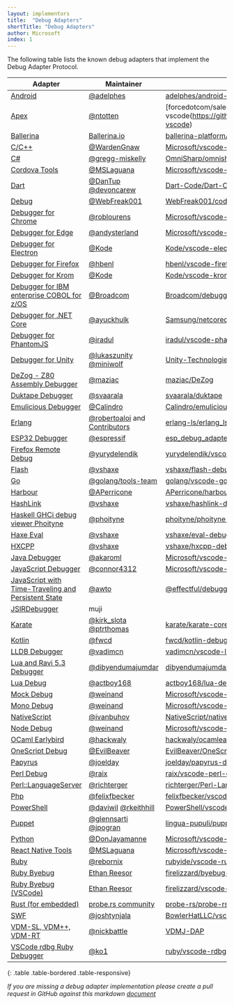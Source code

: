 ```yaml
---
layout: implementors
title:  "Debug Adapters"
shortTitle: "Debug Adapters"
author: Microsoft
index: 1
---
```


The following table lists the known debug adapters that implement the Debug Adapter Protocol.

| Adapter | Maintainer | Repository |
|---------|------------|------------|
[Android](https://marketplace.visualstudio.com/items?itemName=adelphes.android-dev-ext)|[@adelphes](https://github.com/adelphes)| [adelphes/android-dev-ext](https://github.com/adelphes/android-dev-ext)
[Apex](https://marketplace.visualstudio.com/items?itemName=salesforce.salesforcedx-vscode-apex-debugger)|[@ntotten](https://github.com/ntotten)|[forcedotcom/salesforcedx-vscode(https://github.com/forcedotcom/salesforcedx-vscode)
[Ballerina](https://marketplace.visualstudio.com/items?itemName=wso2.ballerina)|[Ballerina.io](https://ballerina.io/)|[ballerina-platform/ballerina-lang](https://github.com/ballerina-platform/ballerina-lang/) |
[C/C++](https://marketplace.visualstudio.com/items?itemName=ms-vscode.cpptools)|[@WardenGnaw](https://github.com/WardenGnaw)|[Microsoft/vscode-cpptools](https://github.com/Microsoft/vscode-cpptools)
[C#](https://marketplace.visualstudio.com/items?itemName=ms-vscode.csharp)|[@gregg-miskelly](https://github.com/gregg-miskelly)|[OmniSharp/omnisharp-vscode](https://github.com/OmniSharp/omnisharp-vscode)
[Cordova Tools](https://marketplace.visualstudio.com/items?itemName=vsmobile.cordova-tools)|[@MSLaguana](https://github.com/MSLaguana)|[Microsoft/vscode-cordova](https://github.com/Microsoft/vscode-cordova)
[Dart](https://marketplace.visualstudio.com/items?itemName=Dart-Code.dart-code)|[@DanTup](https://github.com/DanTup) [@devoncarew](https://github.com/devoncarew)|[Dart-Code/Dart-Code](https://github.com/Dart-Code/Dart-Code)
[Debug](https://marketplace.visualstudio.com/items?itemName=webfreak.debug)|[@WebFreak001](https://github.com/WebFreak001)|[WebFreak001/code-debug](https://github.com/WebFreak001/code-debug)
[Debugger for Chrome](https://marketplace.visualstudio.com/items?itemName=msjsdiag.debugger-for-chrome)|[@roblourens](https://github.com/roblourens)|[Microsoft/vscode-chrome-debug](https://github.com/microsoft/vscode-chrome-debug)
[Debugger for Edge](https://marketplace.visualstudio.com/items?itemName=msjsdiag.debugger-for-edge)|[@andysterland](https://github.com/andysterland)|[Microsoft/vscode-edge-debug2](https://github.com/Microsoft/vscode-edge-debug2)
[Debugger for Electron](https://marketplace.visualstudio.com/items?itemName=kodetech.electron-debug)|[@Kode](https://github.com/Kode)|[Kode/vscode-electron-debug](https://github.com/Kode/vscode-electron-debug)
[Debugger for Firefox](https://marketplace.visualstudio.com/items?itemName=hbenl.vscode-firefox-debug)|[@hbenl](https://github.com/hbenl)|[hbenl/vscode-firefox-debug](https://github.com/hbenl/vscode-firefox-debug)
[Debugger for Krom](https://marketplace.visualstudio.com/items?itemName=kodetech.krom-debug)|[@Kode](https://github.com/Kode)|[Kode/vscode-krom-debug](https://github.com/Kode/vscode-krom-debug)
[Debugger for IBM enterprise COBOL for z/OS](https://marketplace.visualstudio.com/items?itemName=broadcomMFD.debugger-for-mainframe)|[@Broadcom](https://www.broadcom.com)|[Broadcom/debugger-for-mainframe](https://github.com/BroadcomMFD/debugger-for-mainframe)
[Debugger for .NET Core](https://github.com/Samsung/netcoredbg)|[@ayuckhulk](https://github.com/ayuckhulk)|[Samsung/netcoredbg](https://github.com/Samsung/netcoredbg)
[Debugger for PhantomJS](https://marketplace.visualstudio.com/items?itemName=iradul.debugger-for-phantomjs)|[@iradul](https://github.com/iradul)|[iradul/vscode-phantomjs-debug](https://github.com/iradul/vscode-phantomjs-debug)
[Debugger for Unity](https://marketplace.visualstudio.com/items?itemName=Unity.unity-debug)|[@lukaszunity](https://github.com/lukaszunity) [@miniwolf](https://github.com/miniwolf)|[Unity-Technologies/vscode-unity-debug](https://github.com/Unity-Technologies/vscode-unity-debug)
[DeZog - Z80 Assembly Debugger](https://marketplace.visualstudio.com/items?itemName=maziac.dezog)|[@maziac](https://github.com/maziac)|[maziac/DeZog](https://github.com/maziac/dezog)
[Duktape Debugger](https://marketplace.visualstudio.com/items?itemName=HaroldBrenes.duk-debug)|[@svaarala](https://github.com/svaarala)|[svaarala/duktape](https://github.com/svaarala/duktape)
[Emulicious Debugger](https://marketplace.visualstudio.com/items?itemName=emulicious.emulicious-debugger)|[@Calindro](https://github.com/Calindro)|[Calindro/emulicious-debugger](https://github.com/Calindro/emulicious-debugger)
[Erlang](https://marketplace.visualstudio.com/items?itemName=erlang-ls.erlang-ls)|[@robertoaloi](https://github.com/robertoaloi) and [Contributors](https://github.com/erlang-ls/erlang_ls/graphs/contributors)|[erlang-ls/erlang_ls](https://github.com/erlang-ls/erlang_ls)
[ESP32 Debugger](https://github.com/espressif/esp-debug-adapter)|[@espressif](https://github.com/espressif)|[esp_debug_adapter](https://github.com/espressif/esp-debug-adapter)
[Firefox Remote Debug](https://marketplace.visualstudio.com/items?itemName=yurydelendik.firefox-debug)|[@yurydelendik](https://github.com/yurydelendik)|[yurydelendik/vscode-ff-debug](https://github.com/yurydelendik/vscode-ff-debug)
[Flash](https://marketplace.visualstudio.com/items?itemName=vshaxe.haxe-debug)|[@vshaxe](https://github.com/vshaxe/)|[vshaxe/flash-debugger](https://github.com/vshaxe/flash-debugger)
[Go](https://marketplace.visualstudio.com/items?itemName=golang.Go)|[@golang/tools-team](https://github.com/orgs/golang/teams/tools-team)|[golang/vscode-go](https://github.com/golang/vscode-go)
[Harbour](https://marketplace.visualstudio.com/items?itemName=aperricone.harbour)|[@APerricone](https://github.com/APerricone)|[APerricone/harbourCodeExtension](https://github.com/APerricone/harbourCodeExtension)
[HashLink](https://marketplace.visualstudio.com/items?itemName=HaxeFoundation.haxe-hl)|[@vshaxe](https://github.com/vshaxe/)|[vshaxe/hashlink-debugger](https://github.com/vshaxe/hashlink-debugger)
[Haskell GHCi debug viewer Phoityne](https://marketplace.visualstudio.com/items?itemName=phoityne.phoityne-vscode)|[@phoityne](https://github.com/phoityne)|[phoityne/phoityne-vscode](https://github.com/phoityne/phoityne-vscode)
[Haxe Eval](https://marketplace.visualstudio.com/items?itemName=nadako.vshaxe)|[@vshaxe](https://github.com/vshaxe/)|[vshaxe/eval-debugger](https://github.com/vshaxe/eval-debugger)
[HXCPP](https://marketplace.visualstudio.com/items?itemName=vshaxe.hxcpp-debugger)|[@vshaxe](https://github.com/vshaxe/)|[vshaxe/hxcpp-debugger](https://github.com/vshaxe/hxcpp-debugger)
[Java Debugger](https://marketplace.visualstudio.com/items?itemName=vscjava.vscode-java-debug)|[@akaroml](https://github.com/akaroml)|[Microsoft/vscode-java-debug](https://github.com/Microsoft/vscode-java-debug)
[JavaScript Debugger](https://marketplace.visualstudio.com/items?itemName=ms-vscode.js-debug)|[@connor4312](https://github.com/connor4312)|[Microsoft/vscode-js-debug](https://github.com/microsoft/vscode-js-debug)
[JavaScript with Time-Traveling and Persistent State](https://marketplace.visualstudio.com/items?itemName=effectful.debugger)|[@awto](https://github.com/awto)|[@effectful/debugger](https://github.com/awto/effectfuljs/tree/master/packages/vscode-debugger)
[JSIRDebugger](https://marketplace.visualstudio.com/items?itemName=muji.jsirdebugger)|muji
[Karate](https://marketplace.visualstudio.com/items?itemName=kirkslota.karate-runner)|[@kirk_slota](https://twitter.com/kirk_slota) [@ptrthomas](https://twitter.com/ptrthomas)|[karate/karate-core](https://github.com/intuit/karate/tree/develop/karate-core/src/main/java/com/intuit/karate/debug)
[Kotlin](https://marketplace.visualstudio.com/items?itemName=fwcd.kotlin)|[@fwcd](https://github.com/fwcd)|[fwcd/kotlin-debug-adapter](https://github.com/fwcd/kotlin-debug-adapter)
[LLDB Debugger](https://marketplace.visualstudio.com/items?itemName=vadimcn.vscode-lldb)|[@vadimcn](https://github.com/vadimcn)|[vadimcn/vscode-lldb](https://github.com/vadimcn/vscode-lldb)
[Lua and Ravi 5.3 Debugger](https://marketplace.visualstudio.com/items?itemName=ravilang.ravi-debug)|[@dibyendumajumdar](https://github.com/dibyendumajumdar)|[dibyendumajumdar/ravi-vscode-debugger](https://github.com/dibyendumajumdar/ravi-vscode-debugger)
[Lua Debug](https://marketplace.visualstudio.com/items?itemName=actboy168.lua-debug)|[@actboy168](https://github.com/actboy168)|[actboy168/lua-debug](https://github.com/actboy168/lua-debug)
[Mock Debug](https://marketplace.visualstudio.com/items?itemName=andreweinand.mock-debug)|[@weinand](https://github.com/weinand)|[Microsoft/vscode-mock-debug](https://github.com/Microsoft/vscode-mock-debug)
[Mono Debug](https://marketplace.visualstudio.com/items?itemName=ms-vscode.mono-debug)|[@weinand](https://github.com/weinand)|[Microsoft/vscode-mono-debug](https://github.com/Microsoft/vscode-mono-debug)
[NativeScript](https://marketplace.visualstudio.com/items?itemName=Telerik.nativescript)|[@ivanbuhov](https://github.com/ivanbuhov)|[NativeScript/nativescript-vscode-extension](https://github.com/NativeScript/nativescript-vscode-extension/)
[Node Debug](https://github.com/Microsoft/vscode-node-debug)|[@weinand](https://github.com/weinand)|[Microsoft/vscode-node-debug](https://github.com/Microsoft/vscode-node-debug)
[OCaml Earlybird](https://marketplace.visualstudio.com/items?itemName=hackwaly.ocamlearlybird)|[@hackwaly](https://github.com/hackwaly)|[hackwaly/ocamlearlybird](https://github.com/hackwaly/ocamlearlybird)
[OneScript Debug](https://marketplace.visualstudio.com/items?itemName=EvilBeaver.oscript-debug)|[@EvilBeaver](https://github.com/EvilBeaver)|[EvilBeaver/OneScript](https://github.com/EvilBeaver/OneScript)
[Papyrus](https://marketplace.visualstudio.com/items?itemName=joelday.papyrus-lang-vscode)|[@joelday](https://github.com/joelday)|[joelday/papyrus-debug-server](https://github.com/joelday/papyrus-debug-server)
[Perl Debug](https://marketplace.visualstudio.com/items?itemName=mortenhenriksen.perl-debug)|[@raix](https://github.com/raix)|[raix/vscode-perl-debug](https://github.com/raix/vscode-perl-debug)
[Perl::LanguageServer](https://marketplace.visualstudio.com/items?itemName=richterger.perl)|[@richterger](https://github.com/richterger)|[richterger/Perl-LanguageServer](https://github.com/richterger/Perl-LanguageServer)
[Php](https://marketplace.visualstudio.com/items?itemName=felixfbecker.php-debug)|[@felixfbecker](https://github.com/felixfbecker)|[felixfbecker/vscode-php-debug](https://github.com/felixfbecker/vscode-php-debug)
[PowerShell](https://marketplace.visualstudio.com/items?itemName=ms-vscode.PowerShell)|[@daviwil](https://github.com/daviwil) [@rkeithhill](https://github.com/rkeithhill)|[PowerShell/vscode-powershell](https://github.com/PowerShell/vscode-powershell)
[Puppet](https://marketplace.visualstudio.com/items?itemName=jpogran.puppet-vscode)|[@glennsarti](https://github.com/glennsarti) [@jpogran](https://github.com/jpogran)|[lingua-pupuli/puppet-editor-services](https://github.com/lingua-pupuli/puppet-editor-services)
[Python](https://marketplace.visualstudio.com/items?itemName=ms-python.python)|[@DonJayamanne](https://github.com/DonJayamanne)|[Microsoft/vscode-python](https://github.com/Microsoft/vscode-python)
[React Native Tools](https://marketplace.visualstudio.com/items?itemName=vsmobile.vscode-react-native)|[@MSLaguana](https://github.com/MSLaguana)|[Microsoft/vscode-react-native](https://github.com/Microsoft/vscode-react-native/issues)
[Ruby](https://marketplace.visualstudio.com/items?itemName=rebornix.Ruby)|[@rebornix](https://github.com/rebornix)|[rubyide/vscode-ruby](https://github.com/rubyide/vscode-ruby)
[Ruby Byebug](https://rubygems.org/gems/byebug-dap)|[Ethan Reesor](https://gitlab.com/firelizzard)|[firelizzard/byebug-dap](https://gitlab.com/firelizzard/byebug-dap)
[Ruby Byebug (VSCode)](https://marketplace.visualstudio.com/items?itemName=ethan-reesor.vscode-byebug)|[Ethan Reesor](https://gitlab.com/firelizzard)|[firelizzard/vscode-byebug](https://gitlab.com/firelizzard/vscode-byebug)
[Rust (for embedded)](https://github.com/probe-rs/vscode)|[probe.rs community](https://github.com/probe-rs)|[probe-rs/probe-rs](https://github.com/probe-rs/probe-rs)
[SWF](https://marketplace.visualstudio.com/items?itemName=bowlerhatllc.vscode-nextgenas)|[@joshtynjala](https://github.com/joshtynjala)|[BowlerHatLLC/vscode-nextgenas](https://github.com/BowlerHatLLC/vscode-nextgenas)
[VDM-SL, VDM++, VDM-RT](https://github.com/nickbattle/vdmj/tree/master/LSP)|[@nickbattle](https://github.com/nickbattle)|[VDMJ-DAP](https://github.com/nickbattle/vdmj/tree/master/lsp)
[VSCode rdbg Ruby Debugger](https://marketplace.visualstudio.com/items?itemName=KoichiSasada.vscode-rdbg)|[@ko1](https://github.com/ko1)|[ruby/vscode-rdbg](https://github.com/ruby/vscode-rdbg)
{: .table .table-bordered .table-responsive}

*If you are missing a debug adapter implementation please create a pull request in GitHub against this markdown [document](https://github.com/Microsoft/debug-adapter-protocol/blob/gh-pages/_implementors/adapters.md)*
